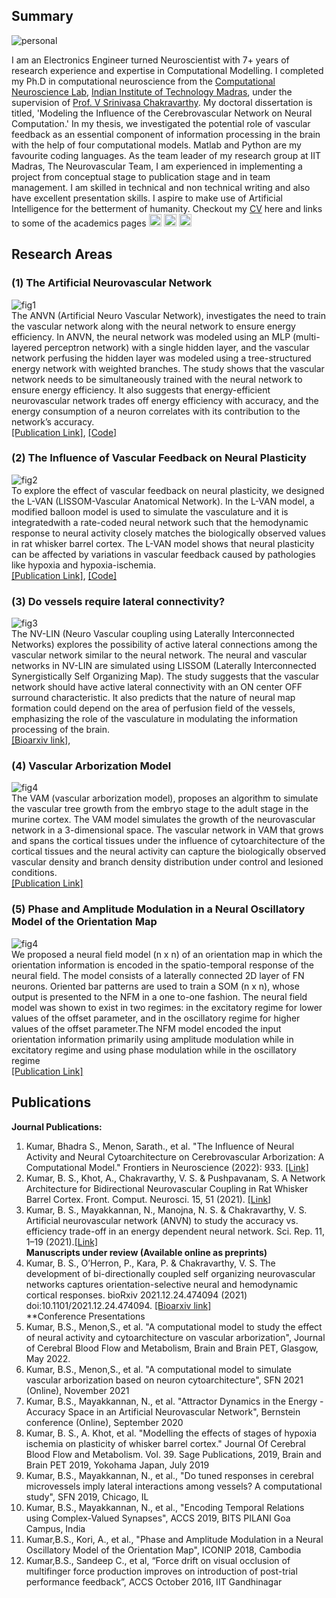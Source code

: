 ## Summary
![personal](/images/website_photo.jpg)

I am an Electronics Engineer turned Neuroscientist with 7+ years of research experience and expertise in Computational Modelling. I completed my Ph.D in computational neuroscience from the [Computational Neuroscience Lab](https://biotech.iitm.ac.in/Faculty/CNS_LAB/home.html), [Indian Institute of Technology Madras](https://www.iitm.ac.in), under the supervision of [Prof. V Srinivasa Chakravarthy](https://biotech.iitm.ac.in/Faculty/CNS_LAB/VSC.html). My doctoral dissertation is titled, 'Modeling the Influence of the  Cerebrovascular Network on Neural Computation.' In my thesis, we investigated the potential role of vascular feedback as an essential component of information processing in the brain with the help of four computational models.  Matlab and Python are my favourite coding languages.  As the team leader of my research group at IIT Madras, The Neurovascular Team, I am experienced in implementing a project from conceptual stage to publication stage and in team management. I am skilled in technical and non technical writing and also have excellent presentation skills. I aspire to make use of Artificial Intelligence for the betterment of humanity. Checkout my [CV](https://bhadrask.github.io/images/CV_Bhadra_Aug2022_v1.pdf) here and links to some of the academics pages <a href="https://www.linkedin.com/in/bhadrask/"><img src="images/linkedin.png" height="20" width="20"></a> <a href="https://scholar.google.com/citations?user=YX6IW04AAAAJ&hl=en"><img src="images/scholar.png" height="20" width="20"></a> <a href="https://orcid.org/my-orcid?orcid=0000-0001-7283-6788" target="orcid.widget" rel="noopener noreferrer" style="vertical-align:top;"><img src="https://orcid.org/sites/default/files/images/orcid_16x16.png" width="20" height="20" alt="ORCID iD icon"></a>


## Research Areas

### (1) The Artificial Neurovascular Network
![fig1](/images/ANVN_thumbnail.png)
<br>The ANVN (Artificial Neuro Vascular Network), investigates the need to train the vascular network along with the neural network to ensure energy efficiency. In ANVN, the neural network was modeled using an MLP (multi-layered perceptron network) with a single hidden layer, and the vascular network perfusing the hidden layer was modeled using a tree-structured energy network with weighted branches. The study shows that the vascular network needs to be simultaneously trained with the neural network to ensure energy efficiency. It also suggests that energy-efficient neurovascular network trades off energy efficiency with accuracy, and the energy consumption of a neuron correlates with its contribution to the network’s accuracy.
<br> [[Publication Link]](https://www.nature.com/articles/s41598-021-92661-7), [[Code]](https://github.com/bhadrask/ARTIFICIAL_NEUROVASCULAR_NETWORK_ANVN)
### (2) The Influence of Vascular Feedback on Neural Plasticity
![fig2](/images/thumbnail.png)
<br>To explore the effect of vascular feedback on neural plasticity, we designed the L-VAN (LISSOM-Vascular Anatomical Network). In the L-VAN model, a modified balloon model is used to simulate the vasculature and it is integratedwith a rate-coded neural network such that the hemodynamic response to neural activity closely matches the biologically observed values in rat whisker barrel cortex. The L-VAN model shows that neural plasticity can be affected by variations in vascular feedback caused by pathologies like hypoxia and hypoxia-ischemia.
<br> [[Publication Link]](https://www.frontiersin.org/articles/10.3389/fncom.2021.638700/full), [[Code]](https://github.com/bhadrask/WHISKER-BARREL-PLASTICITY-NV-MODEL)
### (3) Do vessels require lateral connectivity? 
![fig3](/images/NVLIN_thumbnail.png)
<br>The NV-LIN (Neuro Vascular coupling using Laterally Interconnected Networks) explores the possibility of active lateral connections among the vascular network similar to the neural network. The neural and vascular networks in NV-LIN are simulated using LISSOM (Laterally Interconnected Synergistically Self Organizing Map). The study suggests that the vascular network should have active lateral connectivity with an ON center OFF surround characteristic. It also predicts that the nature of neural map formation could depend on the area of perfusion field of the vessels, emphasizing the role of the vasculature in modulating the information processing of the brain.
<br> [[Bioarxiv link]](https://www.biorxiv.org/content/10.1101/2021.12.24.474094v2.full),
### (4) Vascular Arborization Model
![fig4](/images/VAM_thumbnail.png)
<br>The VAM (vascular arborization model), proposes an algorithm to simulate the vascular tree growth from the embryo stage to the adult stage in the murine cortex. The VAM model simulates the growth of the neurovascular network in a 3-dimensional space. The vascular network in VAM that grows and spans the cortical tissues under the influence of cytoarchitecture of the cortical tissues and the neural activity can capture the biologically observed vascular density and branch density distribution under control and lesioned conditions.
<br> [[Publication Link]](https://www.frontiersin.org/articles/10.3389/fnins.2022.917196/full)
### (5) Phase and Amplitude Modulation in a Neural Oscillatory Model of the Orientation Map
![fig4](/images/NFM_thumbnail.png)
<br>We proposed a neural field model (n x n) of an orientation map in which the orientation information is encoded in the spatio-temporal response of the neural field. The model consists of a laterally connected 2D layer of FN neurons. Oriented bar patterns are used to train a SOM (n x n), whose output is presented to the NFM in a one to-one fashion. The neural field model was shown to exist in two regimes: in the excitatory regime for lower values of the offset parameter, and in the oscillatory regime for higher values of the offset parameter.The NFM model encoded the input orientation information primarily using amplitude modulation while in excitatory regime and using phase modulation while in the oscillatory regime
<br> [[Publication Link]](https://link.springer.com/chapter/10.1007/978-3-030-04179-3_19)
<!-- ```markdown
Syntax highlighted code block

# Header 1
## Header 2
### Header 3

- Bulleted
- List

1. Numbered
2. List

**Bold** and _Italic_ and `Code` text

[Link](url) and ![Image](src)
``` -->

<!--For more details see [Basic writing and formatting syntax](https://docs.github.com/en/github/writing-on-github/getting-started-with-writing-and-formatting-on-github/basic-writing-and-formatting-syntax).

### Jekyll Themes

Your Pages site will use the layout and styles from the Jekyll theme you have selected in your [repository settings](https://github.com/bhadrask/bhadrask.github.io/settings/pages). The name of this theme is saved in the Jekyll `_config.yml` configuration file.

### Support or Contact

Having trouble with Pages? Check out our [documentation](https://docs.github.com/categories/github-pages-basics/) or [contact support](https://support.github.com/contact) and we’ll help you sort it out.
-->
## Publications
**Journal Publications:**
1. Kumar, Bhadra S., Menon, Sarath., et al. "The Influence of Neural Activity and Neural Cytoarchitecture on Cerebrovascular Arborization: A Computational Model." Frontiers in Neuroscience (2022): 933. [[Link]](https://www.frontiersin.org/articles/10.3389/fnins.2022.917196/full)
2. Kumar, B. S., Khot, A., Chakravarthy, V. S. & Pushpavanam, S. A Network Architecture for Bidirectional Neurovascular Coupling in Rat Whisker Barrel Cortex. Front. Comput. Neurosci. 15, 51 (2021). [[Link]](https://www.frontiersin.org/articles/10.3389/fncom.2021.638700/full)
3. Kumar, B. S., Mayakkannan, N., Manojna, N. S. & Chakravarthy, V. S. Artificial neurovascular network (ANVN) to study the accuracy vs. efficiency trade-off in an energy dependent neural network. Sci. Rep. 11, 1–19 (2021).[[Link]](https://www.nature.com/articles/s41598-021-92661-7)<br> 
**Manuscripts under review (Available online as preprints)**
1. Kumar, B. S., O’Herron, P., Kara, P. & Chakravarthy, V. S. The development of bi-directionally coupled self organizing neurovascular networks captures orientation-selective neural and hemodynamic cortical responses. bioRxiv 2021.12.24.474094 (2021) doi:10.1101/2021.12.24.474094. [[Bioarxiv link]](https://www.biorxiv.org/content/10.1101/2021.12.24.474094v2.full)<br> 
**Conference Presentations 
1. Kumar, B.S., Menon,S., et al. "A computational model to study the effect of neural activity and cytoarchitecture on vascular arborization", Journal of Cerebral Blood Flow and Metabolism, Brain and Brain PET, Glasgow, May 2022.
2. Kumar, B.S., Menon,S., et al. "A computational model to simulate vascular arborization based on neuron cytoarchitecture", SFN 2021 (Online), November 2021
3. Kumar, B.S., Mayakkannan, N., et al. "Attractor Dynamics in the Energy - Accuracy Space in an Artificial Neurovascular Network", Bernstein conference (Online), September 2020
4. Kumar, B. S., A. Khot, et al. "Modelling the effects of stages of hypoxia ischemia on plasticity of whisker barrel cortex." Journal Of Cerebral Blood Flow and Metabolism. Vol. 39. Sage Publications, 2019, Brain and Brain PET 2019, Yokohama Japan, July 2019
5. Kumar, B.S., Mayakkannan, N., et al., "Do tuned responses in cerebral microvessels imply lateral interactions among vessels? A computational study", SFN 2019, Chicago, IL
6. Kumar, B.S., Mayakkannan, N., et al., "Encoding Temporal Relations using Complex-Valued Synapses", ACCS 2019, BITS PILANI Goa Campus, India
7. Kumar,B.S., Kori, A., et al., "Phase and Amplitude Modulation in a Neural Oscillatory Model of the Orientation Map", ICONIP 2018, Cambodia 
8. Kumar,B.S., Sandeep C., et al, “Force drift on visual occlusion of multifinger force production improves on introduction of post-trial performance feedback”, ACCS October 2016, IIT Gandhinagar

